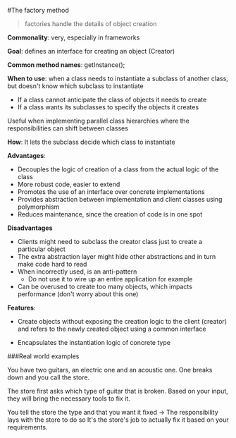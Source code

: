 #The factory method

> factories handle the details of object creation

**Commonality**: very, especially in frameworks 

**Goal**: defines an interface for creating an object (Creator)

**Common method names**: getInstance(); 

**When to use**: 
when a class needs to instantiate a subclass of another class, but doesn't know which subclass to instantiate

 - If a class cannot anticipate the class of objects it needs to create 
 - If a class wants its subclasses to specify the objects it creates 
 
Useful when implementing parallel class hierarchies where the responsibilities can shift between classes

**How**: It lets the subclass decide which class to instantiate

**Advantages**: 
- Decouples the logic of creation of a class from the actual logic of the class
- More robust code, easier to extend 
- Promotes the use of an interface over concrete implementations
- Provides abstraction between implementation and client classes using polymorphism
- Reduces maintenance, since the creation of code is in one spot

**Disadvantages**
- Clients might need to subclass the creator class just to create a particular object
- The extra abstraction layer might hide other abstractions and in turn make code hard to read
- When incorrectly used, is an anti-pattern 
  - Do not use it to wire up an entire application for example
- Can be overused to create too many objects, which impacts performance (don't worry about this one)

**Features**: 

- Create objects without exposing the creation logic to the client (creator) and refers to the newly 
created object using  a common interface 

- Encapsulates the instantiation logic of concrete type


###Real world examples

You have two guitars, an electric one and an acoustic one. 
One breaks down and you call the store. 

The store first asks which type of guitar that is broken. 
Based on your input, they will bring the necessary tools to fix it. 

You tell the store the type and that you want it fixed -> The responsibility lays with the store to do so 
It's the store's job to actually fix it based on your requirements. 

